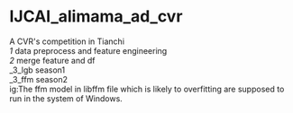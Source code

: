 # IJCAI_alimama_ad_cvr  
A CVR's competition in Tianchi  
_1_ data preprocess and feature engineering  
_2_ merge feature and df   
_3_lgb season1  
_3_ffm season2  
ig:The ffm model in libffm file which is likely to overfitting are supposed to run in the system of Windows.  
